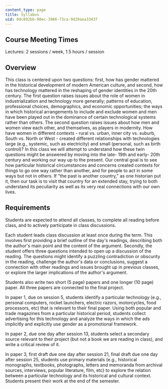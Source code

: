 ```yaml
---
content_type: page
title: Syllabus
uid: 0dc892bb-90ec-3986-73ca-9d29aea33437
---
```


Course Meeting Times
--------------------

Lectures: 2 sessions / week, 1.5 hours / session

Overview
--------

This class is centered upon two questions: first, how has gender mattered in the historical development of modern American culture, and second, how has technology mattered in the reshaping of gender identities in the 20th century. The first question raises issues about the role of women in industrialization and technology more generally; patterns of education, professional choices, demographics, and economic opportunities; the ways in which historical arrangements to include and exclude women and men have been played out in the dominance of certain technological systems rather than others. The second question raises issues about how men and women view each other, and themselves, as players in modernity. How have women in different contexts - rural vs. urban, inner city vs. suburb, South vs. North or West - created different relationships with technologies large (e.g., systemic, such as electricity) and small (personal, such as birth control)? In this class we will attempt to understand how these twin questions might be answered by moving into the late- 19th and early- 20th century and working our way up to the present. Our central goal is to see how particular historical circumstances and concerns created contexts for things to go one way rather than another, and for people to act in some ways but not in others. If "the past is another country," as one historian put it, then our task is to visit that country for an extended stay, trying to both understand its peculiarity as well as its very real connections with our own lives.

Requirements
------------

Students are expected to attend all classes, to complete all reading before class, and to actively participate in class discussions.

Each student leads class discussion at least once during the term. This involves first providing a brief outline of the day's readings, describing both the author's main point and the content of the argument. Secondly, the student offers three questions intended to open up a discussion of the reading. The questions might identify a puzzling contradiction or obscurity in the reading, challenge the author's data or conclusions, suggest a connection with other readings and issues brought up in previous classes, or explore the larger implications of the author's argument.

Students also write two short (5 page) papers and one longer (10 page) paper. All three papers are connected to the final project.

In paper 1, due on session 5, students identify a particular technology (e.g., personal computers, rocket launchers, electric razors, motorcycles, food processors, etc) that is relevant to their final paper. Using both popular and trade magazines from a particular historical period, students collect advertising for this technology and analyze the ways in which the ads implicitly and explicitly use gender as a promotional framework.

In paper 2, due one day after session 13, students select a secondary source relevant to their project (but not a book we are reading in class), and write a critical review of it.

In paper 3, first draft due one day after session 21, final draft due one day after session 25, students use primary materials (e.g., historical monographs, textbooks, photographs, letters and memoranda from archival sources, interviews, popular literature, film, etc) to explore the relation between a particular technology and its historical and cultural context. Students present their work at the end of the semester.
